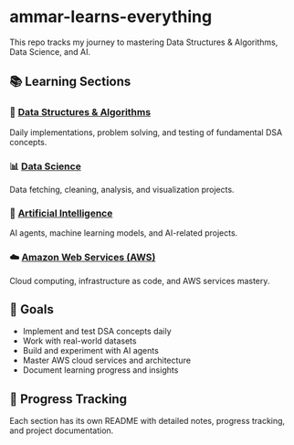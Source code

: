 # ammar-learns-everything

This repo tracks my journey to mastering Data Structures & Algorithms, Data Science, and AI.

## 📚 Learning Sections

### 🧮 [Data Structures & Algorithms](./data-structures-algorithms/README.md)
Daily implementations, problem solving, and testing of fundamental DSA concepts.

### 📊 [Data Science](./data-science/README.md)
Data fetching, cleaning, analysis, and visualization projects.

### 🤖 [Artificial Intelligence](./ai/README.md)
AI agents, machine learning models, and AI-related projects.

### ☁️ [Amazon Web Services (AWS)](./aws/README.md)
Cloud computing, infrastructure as code, and AWS services mastery.

## 🎯 Goals
- Implement and test DSA concepts daily
- Work with real-world datasets
- Build and experiment with AI agents
- Master AWS cloud services and architecture
- Document learning progress and insights

## 📝 Progress Tracking
Each section has its own README with detailed notes, progress tracking, and project documentation.
